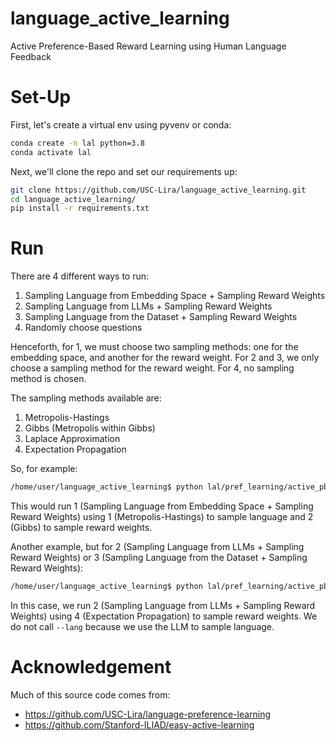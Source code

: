 # language_active_learning
Active Preference-Based Reward Learning using Human Language Feedback

# Set-Up
First, let's create a virtual env using pyvenv or conda:
```bash
conda create -n lal python=3.8
conda activate lal
```

Next, we'll clone the repo and set our requirements up:
```bash
git clone https://github.com/USC-Lira/language_active_learning.git
cd language_active_learning/
pip install -r requirements.txt
```

# Run
There are 4 different ways to run:
1. Sampling Language from Embedding Space + Sampling Reward Weights
2. Sampling Language from LLMs + Sampling Reward Weights
3. Sampling Language from the Dataset + Sampling Reward Weights
4. Randomly choose questions

Henceforth, for 1, we must choose two sampling methods: one for the embedding space, and another for the reward weight.
For 2 and 3, we only choose a sampling method for the reward weight.
For 4, no sampling method is chosen.

The sampling methods available are:
1. Metropolis-Hastings
2. Gibbs (Metropolis within Gibbs)
3. Laplace Approximation
4. Expectation Propagation

So, for example:
```bash
/home/user/language_active_learning$ python lal/pref_learning/active_pb.py --active=1 --reward=2 --lang=1
```
This would run 1 (Sampling Language from Embedding Space + Sampling Reward Weights) using 1 (Metropolis-Hastings) to sample language and 2 (Gibbs) to sample reward weights.

Another example, but for 2 (Sampling Language from LLMs + Sampling Reward Weights) or 3 (Sampling Language from the Dataset + Sampling Reward Weights):
```bash
/home/user/language_active_learning$ python lal/pref_learning/active_pb.py --active=2 --reward=4
```
In this case, we run 2 (Sampling Language from LLMs + Sampling Reward Weights) using 4 (Expectation Propagation) to sample reward weights. We do not call ```--lang``` because we use the LLM to sample language.

# Acknowledgement
Much of this source code comes from:
* https://github.com/USC-Lira/language-preference-learning
* https://github.com/Stanford-ILIAD/easy-active-learning